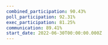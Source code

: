 ```yaml
---
combined_participation: 90.43%
poll_participation: 92.31%
exec_participation: 81.25%
communication: 89.41%
start_date: 2022-06-30T00:00:00.000Z
---
```

